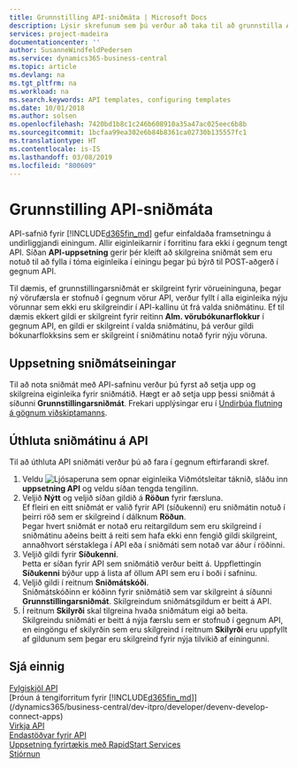```yaml
---
title: Grunnstilling API-sniðmáta | Microsoft Docs
description: Lýsir skrefunum sem þú verður að taka til að grunnstilla API sniðmát fyrir Dynamics 365 Business Central.
services: project-madeira
documentationcenter: ''
author: SusanneWindfeldPedersen
ms.service: dynamics365-business-central
ms.topic: article
ms.devlang: na
ms.tgt_pltfrm: na
ms.workload: na
ms.search.keywords: API templates, configuring templates
ms.date: 10/01/2018
ms.author: solsen
ms.openlocfilehash: 7420bd1b8c1c246b608910a35a47ac025eec6b8b
ms.sourcegitcommit: 1bcfaa99ea302e6b84b8361ca02730b135557fc1
ms.translationtype: HT
ms.contentlocale: is-IS
ms.lasthandoff: 03/08/2019
ms.locfileid: "800609"
---
```

# <a name="configuring-api-templates"></a>Grunnstilling API-sniðmáta
API-safnið fyrir [!INCLUDE[d365fin_md](includes/d365fin_md.md)] gefur einfaldaða framsetningu á undirliggjandi einingum. Allir eiginleikarnir í forritinu fara ekki í gegnum tengt API. Síðan **API-uppsetning** gerir þér kleift að skilgreina sniðmát sem eru notuð til að fylla í tóma eiginleika í einingu þegar þú býrð til POST-aðgerð í gegnum API. 

Til dæmis, ef grunnstillingarsniðmát er skilgreint fyrir vörueininguna, þegar ný vörufærsla er stofnuð í gegnum vörur API, verður fyllt í alla eiginleika nýju vörunnar sem ekki eru skilgreindir í API-kallinu út frá valda sniðmátinu. Ef til dæmis ekkert gildi er skilgreint fyrir reitinn **Alm. vörubókunarflokkur** í gegnum API, en gildi er skilgreint í valda sniðmátinu, þá verður gildi bókunarflokksins sem er skilgreint í sniðmátinu notað fyrir nýju vöruna. 

## <a name="setting-up-the-entity-template"></a>Uppsetning sniðmátseiningar
Til að nota sniðmát með API-safninu verður þú fyrst að setja upp og skilgreina eiginleika fyrir sniðmátið. Hægt er að setja upp þessi sniðmát á síðunni **Grunnstillingarsniðmát**. Frekari upplýsingar eru í [Undirbúa flutning á gögnum viðskiptamanns](admin-use-templates-to-prepare-customer-data-for-migration.md). 

## <a name="assign-the-template-to-an-api"></a>Úthluta sniðmátinu á API

Til að úthluta API sniðmáti verður þú að fara í gegnum eftirfarandi skref.

1. Veldu ![Ljósaperuna sem opnar eiginleika Viðmótsleitar](media/ui-search/search_small.png "Segðu mér hvað þú vilt gera") táknið, sláðu inn **uppsetning API** og veldu síðan tengda tengilinn.
2. Veljið **Nýtt** og veljið síðan gildið á **Röðun** fyrir færsluna.  
Ef fleiri en eitt sniðmát er valið fyrir API (síðukenni) eru sniðmátin notuð í þeirri röð sem er skilgreind í dálknum **Röðun**.   
Þegar hvert sniðmát er notað eru reitargildum sem eru skilgreind í sniðmátinu aðeins beitt á reiti sem hafa ekki enn fengið gildi skilgreint, annaðhvort sérstaklega í API eða í sniðmáti sem notað var áður í röðinni. 
3. Veljið gildi fyrir **Síðukenni**.  
Þetta er síðan fyrir API sem sniðmátið verður beitt á. Uppflettingin **Síðukenni** býður upp á lista af öllum API sem eru í boði í safninu.
4. Veljið gildi í reitnum **Sniðmátskóði**.  
Sniðmátskóðinn er kóðinn fyrir sniðmátið sem var skilgreint á síðunni **Grunnstillingarsniðmát**. Skilgreindum sniðmátsgildum er beitt á API. 
5. Í reitnum **Skilyrði** skal tilgreina hvaða sniðmátum eigi að beita.  
Skilgreindu sniðmáti er beitt á nýja færslu sem er stofnuð í gegnum API, en eingöngu ef skilyrðin sem eru skilgreind í reitnum **Skilyrði** eru uppfyllt af gildunum sem þegar eru skilgreind fyrir nýja tilvikið af einingunni.

## <a name="see-also"></a>Sjá einnig
[Fylgiskjöl API](/dynamics-nav/fin-graph)  
[Þróun á tengiforritum fyrir [!INCLUDE[d365fin_md](includes/d365fin_md.md)]](/dynamics365/business-central/dev-itpro/developer/devenv-develop-connect-apps)  
[Virkja API](/dynamics-nav/enabling-apis-for-dynamics-nav)  
[Endastöðvar fyrir API](/dynamics-nav/endpoints-apis-for-dynamics)  
[Uppsetning fyrirtækis með RapidStart Services](admin-set-up-a-company-with-rapidstart.md)  
[Stjórnun](admin-setup-and-administration.md)